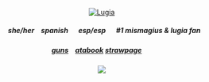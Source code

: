 <p align="center">
<a href="https://pokemondb.net/pokedex/lugia"><img src="https://img.pokemondb.net/sprites/black-white/anim/normal/lugia.gif" alt="Lugia"></a>
<p align="center">

##### <p align="center">⠀she/her⠀ spanish⠀⠀esp/esp⠀⠀#1 mismagius & lugia fan
##### <p align="center"> [guns](https://guns.lol/starpkmn)⠀ [atabook](https://ryuvi.atabook.org/)  [strawpage](https://starpkmn.straw.page)⠀⠀
<p align="center"
  
![](https://komarev.com/ghpvc/?username=mismagiuscharm&color=5f8696&style=flat-square&label=ꔫ)
